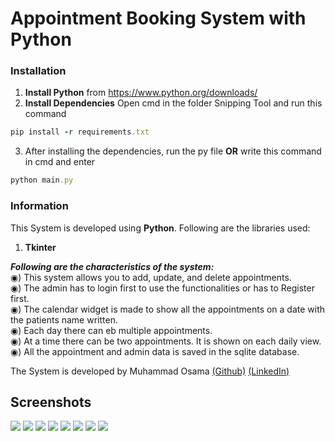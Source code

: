 # Appointment Booking System with Python
### Installation
1) **Install Python** from https://www.python.org/downloads/
2) **Install Dependencies**
Open cmd in the folder Snipping Tool and run this command
```ruby
pip install -r requirements.txt
```
3) After installing the dependencies, run the py file **OR** write this command in cmd and enter
```ruby
python main.py
```
### Information
This System is developed using **Python**. Following are the libraries used:
1) **Tkinter**

***Following are the characteristics of the system:***<br>
◉) This system allows you to add, update, and delete appointments.<br>
◉) The admin has to login first to use the functionalities or has to Register first.<br>
◉) The calendar widget is made to show all the appointments on a date with the patients name written.<br>
◉) Each day there can eb multiple appointments.<br>
◉) At a time there can be two appointments. It is shown on each daily view.<br>
◉) All the appointment and admin data is saved in the sqlite database.<br>

The System is developed by Muhammad Osama [(Github)](https://github.com/Osama710) [(LinkedIn)](https://www.linkedin.com/in/osama-yousuf-6a1952177/)

## Screenshots<br>
![](./Screenshots/main.png)
![](./Screenshots/dailyview.png)
![](./Screenshots/login.png)
![](./Screenshots/registration.png)
![](./Screenshots/addapp.png)
![](./Screenshots/editapp.png)
![](./Screenshots/editapp2.png)
![](./Screenshots/delapp.png)
